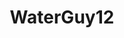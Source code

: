 ---
title: WaterGuy12
crosslinks:
- me_irl
- FireGuy12
- hearthstone
- AskOuija
- Waterguylore
- coaxedintoasnafu
- pokemon
- OutOfTheLoop
- Showerthoughts
---
